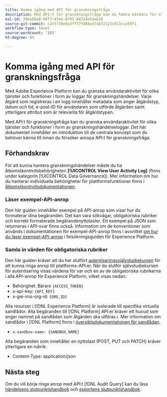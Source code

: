 ```yaml
---
title: Komma igång med API för granskningsfråga
description: Med API:t för granskningsfråga kan du hämta mätdata för olika Adobe Experience Platform-funktioner. Det här dokumentet innehåller en introduktion till de centrala koncept som du behöver känna till innan du försöker anropa API:t för granskningsfråga.
exl-id: 20eab0a8-98f7-4fee-8f91-88324e54ab18
source-git-commit: c2c5778e0a3fff7f488ad7a672123c813cca59f1
workflow-type: tm+mt
source-wordcount: '383'
ht-degree: 0%

---
```


# Komma igång med API för granskningsfråga

Med Adobe Experience Platform kan du granska användaraktivitet för olika tjänster och funktioner i form av loggar för granskningshändelser. Varje åtgärd som registreras i en logg innehåller metadata som anger åtgärdstyp, datum och tid, e-post-ID för användaren som utförde åtgärden samt ytterligare attribut som är relevanta för åtgärdstypen.

Med API:t för granskningsfråga kan du granska användaraktivitet för olika tjänster och funktioner i form av granskningshändelseloggar. Det här dokumentet innehåller en introduktion till de centrala koncept som du behöver känna till innan du försöker anropa API:t för granskningsfråga.

## Förhandskrav

För att kunna hantera granskningshändelser måste du ha åtkomstkontrollsbehörigheten **[!UICONTROL View User Activity Log]** (finns under kategorin [!UICONTROL Data Governance]). Mer information om hur du hanterar individuella behörigheter för plattformsfunktioner finns i [åtkomstkontrollsdokumentationen](../../../../access-control/home.md).

### Läser exempel-API-anrop

Den här guiden innehåller exempel på API-anrop som visar hur du formaterar dina begäranden. Det kan vara sökvägar, obligatoriska rubriker och korrekt formaterade begärandenyttolaster. Ett exempel på JSON som returneras i API-svar finns också. Information om de konventioner som används i dokumentationen för exempel-API-anrop finns i avsnittet [om hur du läser exempel-API-anrop](../../../../landing/troubleshooting.md#how-do-i-format-an-api-request) i felsökningsguiden för Experience Platform.

### Samla in värden för obligatoriska rubriker

Den här guiden kräver att du har slutfört [autentiseringssjälvstudiekursen](https://www.adobe.com/go/platform-api-authentication-en) för att kunna ringa anrop till plattforms-API:er. När du slutför självstudiekursen för autentisering visas värdena för var och en av de obligatoriska rubrikerna i alla API-anrop för Experience Platform, vilket visas nedan:

* Behörighet: Bärare `{ACCESS_TOKEN}`
* x-api-key: `{API_KEY}`
* x-gw-ims-org-id: `{ORG_ID}`

Alla resurser i [!DNL Experience Platform] är isolerade till specifika virtuella sandlådor. Alla begäranden till [!DNL Platform] API:er kräver ett huvud som anger namnet på sandlådan som åtgärden ska utföras i. Mer information om sandlådor i [!DNL Platform] finns i [översiktsdokumentationen för sandlådan](../../../../sandboxes/home.md).

* `x-sandbox-name: {SANDBOX_NAME}`

Alla begäranden som innehåller en nyttolast (POST, PUT och PATCH) kräver ytterligare en rubrik:

* Content-Type: application/json

## Nästa steg

Om du vill börja ringa anrop med API:t [!DNL Audit Query] kan du läsa [händelsens slutpunktshandbok](./events.md) och [exportens slutpunktshandbok](./export.md).
